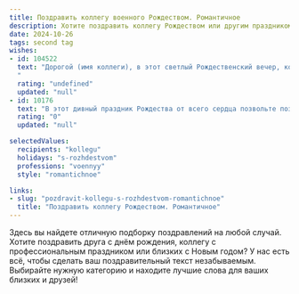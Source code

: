 ```yaml
---
title: Поздравить коллегу военного Рождеством. Романтичное
description: Хотите поздравить коллегу Рождеством или другим праздником? Наш ИИ создаст незабываемое поздравление, а вы обязательно выделитесь среди других.  
date: 2024-10-26
tags: second tag
wishes:
- id: 104522
  text: "Дорогой (имя коллеги), в этот светлый Рождественский вечер, когда небо озаряется звездами, а сердца наполняются надеждой и любовью, позвольте от всей души поздравить тебя с Рождеством! Пусть твоя жизнь, подобно нерушимой крепости, будет защищена от невзгод, а сердце согрето теплом веры и нежности.  Пусть Рождественская звезда освещает твой путь к счастью и исполнению самых заветных желаний.  Мир тебе, добро и любовь!
  "
  rating: "undefined"
  updated: "null"
- id: 10176
  text: "В этот дивный праздник Рождества от всего сердца позвольте поздравить Вас, доблестный воин, с этим светлым событием! Пусть в Вашей душе всегда царит мир и гармония, а в сердце - любовь и мужество. Желаю Вам крепкого здоровья, несгибаемой воли и успехов в Вашей непростой, но благородной профессии. Пусть Ваша жизнь будет наполнена радостью, счастьем и любовью близких! С Рождеством Христовым!"
  rating: "0"
  updated: "null"

selectedValues:
  recipients: "kollegu"
  holidays: "s-rozhdestvom"
  professions: "voennyy"
  style: "romantichnoe"

links:
- slug: "pozdravit-kollegu-s-rozhdestvom-romantichnoe"
  title: "Поздравить коллегу Рождеством. Романтичное"
---
```


Здесь вы найдете отличную подборку поздравлений на любой случай. 
Хотите поздравить друга с днём рождения, коллегу с профессиональным праздником или близких с Новым годом? У нас есть всё, чтобы сделать ваш поздравительный текст незабываемым. Выбирайте нужную категорию и находите лучшие слова для ваших близких и друзей!

